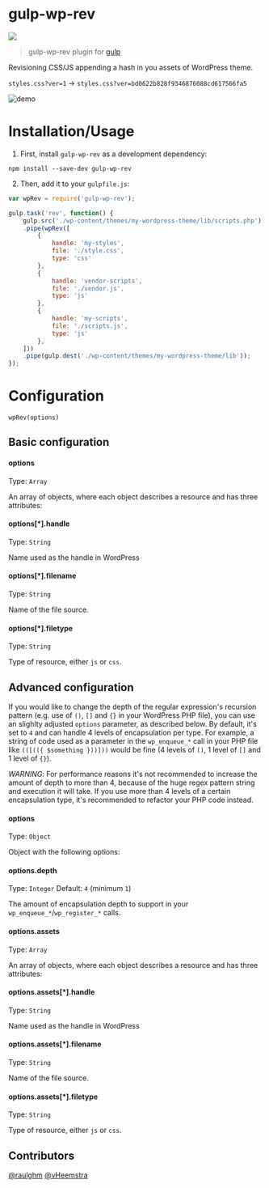 # gulp-wp-rev
<p align="left">
  <a href="https://www.npmjs.com/package/gulp-wp-rev"><img src="https://img.shields.io/npm/v/gulp-wp-rev.svg?style=flat-square"></a>
</p>

> gulp-wp-rev plugin for [gulp](https://github.com/gulpjs/gulp)

Revisioning CSS/JS appending a hash in you assets of WordPress theme.

`styles.css?ver=1` → `styles.css?ver=bd0622b828f9346876088cd617566fa5`

<img src="example/demo.gif" alt="demo">

# Installation/Usage

1. First, install `gulp-wp-rev` as a development dependency:

```shell
npm install --save-dev gulp-wp-rev
```

2. Then, add it to your `gulpfile.js`:

```javascript
var wpRev = require('gulp-wp-rev');

gulp.task('rev', function() {
	gulp.src('./wp-content/themes/my-wordpress-theme/lib/scripts.php')
	.pipe(wpRev([
		{
			handle: 'my-styles',
			file: './style.css',
			type: 'css'
		},
		{
			handle: 'vendor-scripts',
			file: './vendor.js',
			type: 'js'
		},
		{
			handle: 'my-scripts',
			file: './scripts.js',
			type: 'js'
		},
	]))
	.pipe(gulp.dest('./wp-content/themes/my-wordpress-theme/lib'));
});
```
# Configuration

`wpRev(options)`

## Basic configuration

#### options
Type: `Array`

An array of objects, where each object describes a resource and has three attributes:

#### options[*].handle
Type: `String`  

Name used as the handle in WordPress

#### options[*].filename
Type: `String`  

Name of the file source.

#### options[*].filetype
Type: `String`  

Type of resource, either `js` or `css`.

## Advanced configuration
If you would like to change the depth of the regular expression's recursion pattern (e.g. use of `()`, `[]` and `{}` in your WordPress PHP file), you can use an slighlty adjusted `options` parameter, as described below. By default, it's set to `4` and can handle 4 levels of encapsulation per type.
For example, a string of code used as a parameter in the `wp_enqueue_*` call in your PHP file like `(([(({ $something }))]))` would be fine (4 levels of `()`, 1 level of `[]` and 1 level of `{}`).

*WARNING*: For performance reasons it's not recommended to increase the amount of depth to more than 4, because of the huge regex pattern string and execution it will take. If you use more than 4 levels of a certain encapsulation type, it's recommended to refactor your PHP code instead.

#### options
Type: `Object`

Object with the following options:

#### options.depth
Type: `Integer`
Default: `4` (minimum `1`)

The amount of encapsulation depth to support in your `wp_enqueue_*`/`wp_register_*` calls.

#### options.assets
Type: `Array`

An array of objects, where each object describes a resource and has three attributes:

#### options.assets[*].handle
Type: `String`  

Name used as the handle in WordPress

#### options.assets[*].filename
Type: `String`  

Name of the file source.

#### options.assets[*].filetype
Type: `String`  

Type of resource, either `js` or `css`.


## Contributors

[@raulghm](https://github.com/raulghm)
[@vHeemstra](https://github.com/vheemstra)
